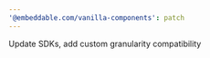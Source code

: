 ```yaml
---
'@embeddable.com/vanilla-components': patch
---
```


Update SDKs, add custom granularity compatibility
